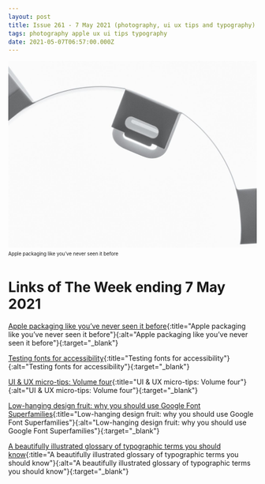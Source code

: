 ```yaml
---
layout: post
title: Issue 261 - 7 May 2021 (photography, ui ux tips and typography)
tags: photography apple ux ui tips typography
date: 2021-05-07T06:57:00.000Z
---
```

![Apple packaging like you’ve never seen it before](/assets/uploads/issue-261.jpg "Apple packaging like you’ve never seen it before")
<sub><sup>Apple packaging like you’ve never seen it before</sup></sub>

# Links of The Week ending 7 May 2021

[Apple packaging like you’ve never seen it before](https://www.wallpaper.com/art/apple-packaging-photography-johann-clausen){:title="Apple packaging like you’ve never seen it before"}{:alt="Apple packaging like you’ve never seen it before"}{:target="_blank"}

[Testing fonts for accessibility](https://uxdesign.cc/testing-fonts-for-accessibility-817f47011078){:title="Testing fonts for accessibility"}{:alt="Testing fonts for accessibility"}{:target="_blank"}

[UI & UX micro-tips: Volume four](https://uxdesign.cc/ui-ux-micro-tips-volume-four-abee6e554888){:title="UI & UX micro-tips: Volume four"}{:alt="UI & UX micro-tips: Volume four"}{:target="_blank"}

[Low-hanging design fruit: why you should use Google Font Superfamilies](https://www.fontpair.co/blog){:title="Low-hanging design fruit: why you should use Google Font Superfamilies"}{:alt="Low-hanging design fruit: why you should use Google Font Superfamilies"}{:target="_blank"}

[A beautifully illustrated glossary of typographic terms you should know](https://www.canva.com/learn/typography-terms/){:title="A beautifully illustrated glossary of typographic terms you should know"}{:alt="A beautifully illustrated glossary of typographic terms you should know"}{:target="_blank"}